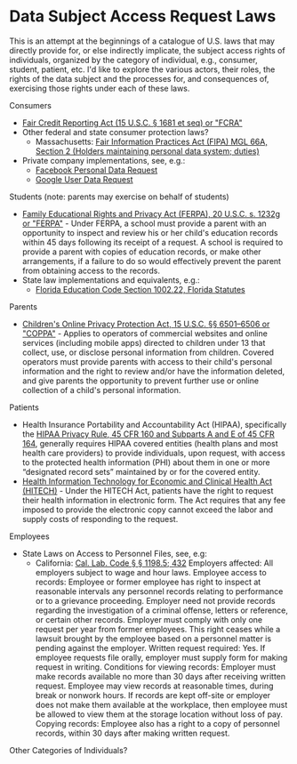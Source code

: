# Data Subject Access Request Laws
 
This is an attempt at the beginnings of a catalogue of U.S. laws that may directly provide for, or else indirectly implicate, the subject access rights of individuals, organized by the category of individual, e.g., consumer, student, patient, etc. I'd like to explore the various actors, their roles, the rights of the data subject and the processes for, and consequences of, exercising those rights under each of these laws.

Consumers
- [Fair Credit Reporting Act (15 U.S.C. § 1681 et seq) or "FCRA"](https://www.law.cornell.edu/uscode/text/15/chapter-41/subchapter-III)
- Other federal and state consumer protection laws?
  - Massachusetts: [Fair Information Practices Act (FIPA) MGL 66A, Section 2 (Holders maintaining personal data system; duties)](https://malegislature.gov/Laws/GeneralLaws/PartI/TitleX/Chapter66A/Section2)
- Private company implementations, see, e.g.:
  - [Facebook Personal Data Request](https://www.facebook.com/help/contact/180237885820953)
  - [Google User Data Request](https://takeout.google.com/settings/takeout?pli=1) 

Students (note: parents may exercise on behalf of students)
- [Family Educational Rights and Privacy Act (FERPA), 20 U.S.C. s. 1232g or "FERPA"](https://www.law.cornell.edu/uscode/text/20/1232g) - Under FERPA, a school must provide a parent with an opportunity to inspect and review his or her child's education records within 45 days following its receipt of a request. A school is required to provide a parent with copies of education records, or make other arrangements, if a failure to do so would effectively prevent the parent from obtaining access to the records. 
- State law implementations and equivalents, e.g.:
  - [Florida Education Code Section 1002.22, Florida Statutes](http://www.leg.state.fl.us/Statutes/index.cfm?App_mode=Display_Statute&Search_String=&URL=1000-1099/1002/Sections/1002.22.html)

Parents
- [Children's Online Privacy Protection Act, 15 U.S.C. §§ 6501–6506 or "COPPA"](https://www.law.cornell.edu/uscode/text/15/6502) - Applies to operators of commercial websites and online services (including mobile apps) directed to children under 13 that collect, use, or disclose personal information from children. Covered operators must provide parents with access to their child's personal information and the right to review and/or have the information deleted, and give parents the opportunity to prevent further use or online collection of a child's personal information.

Patients
- Health Insurance Portability and Accountability Act (HIPAA), specifically the [HIPAA Privacy Rule, 45 CFR 160 and Subparts A and E of 45 CFR 164](https://www.law.cornell.edu/cfr/text/45/164.524), generally requires HIPAA covered entities (health plans and most health care providers) to provide individuals, upon request, with access to the protected health information (PHI) about them in one or more “designated record sets” maintained by or for the covered entity.
- [Health Information Technology for Economic and Clinical Health Act (HITECH)](https://www.law.cornell.edu/uscode/text/42/17935) - Under the HITECH Act, patients have the right to request their health information in electronic form. The Act requires that any fee imposed to provide the electronic copy cannot exceed the labor and supply costs of responding to the request.

Employees
- State Laws on Access to Personnel Files, see, e.g:
  - California: [Cal. Lab. Code § § 1198.5; 432](http://leginfo.legislature.ca.gov/faces/codes_displaySection.xhtml?lawCode=LAB&sectionNum=1198.5)
Employers affected: All employers subject to wage and hour laws. Employee access to records: Employee or former employee has right to inspect at reasonable intervals any personnel records relating to performance or to a grievance proceeding. Employer need not provide records regarding the investigation of a criminal offense, letters or reference, or certain other records. Employer must comply with only one request per year from former employees. This right ceases while a lawsuit brought by the employee based on a personnel matter is pending against the employer. Written request required: Yes. If employee requests file orally, employer must supply form for making request in writing. Conditions for viewing records: Employer must make records available no more than 30 days after receiving written request. Employee may view records at reasonable times, during break or nonwork hours. If records are kept off-site or employer does not make them available at the workplace, then employee must be allowed to view them at the storage location without loss of pay. Copying records: Employee also has a right to a copy of personnel records, within 30 days after making written request.

Other Categories of Individuals?
